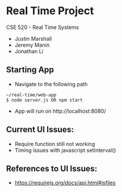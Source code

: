 # Real Time Project

CSE 520 - Real Time Systems
  - Justin Marshall
  - Jeremy Manin
  - Jonathan Li
  
## Starting App
  - Navigate to the following path
   ```
   ~/real-time/web-app
   $ node server.js OR npm start
   ```
  - App will run on http://localhost:8080/
  
## Current UI Issues:
  - Require function still not working
  - Timing issues with javascript setInterval()

## References to UI Issues:
  - https://requirejs.org/docs/api.html#jsfiles
